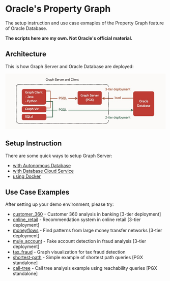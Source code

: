 # Oracle's Property Graph

The setup instruction and use case exmaples of the Property Graph feature of Oracle Database.

**The scripts here are my own. Not Oracle's official material.**

## Architecture

This is how Graph Server and Oracle Database are deployed:

![](./images/architecture.jpg)

## Setup Instruction

There are some quick ways to setup Graph Server:

- [with Autonomous Database](https://github.com/ryotayamanaka/setup_pg_adb)
- [with Database Cloud Service](https://github.com/ryotayamanaka/setup_pg_dbcs)
- [using Docker](https://github.com/ryotayamanaka/setup_pg_docker)

## Use Case Examples

After setting up your demo environment, please try:

- [customer_360](https://github.com/ryotayamanaka/customer_360) - Customer 360 analysis in banking [3-tier deployment]
- [online_retail](https://github.com/ryotayamanaka/online_retail) - Recommendation system in online retail [3-tier deployment]
- [moneyflows](https://github.com/ryotayamanaka/moneyflows) - Find patterns from large money transfer networks [3-tier deployment]
- [mule_account](./graphs/mule_account/README.md) - Fake account detection in fraud analysis [3-tier deployment]
- [tax_fraud](https://github.com/ryotayamanaka/tax_fraud) - Graph visualization for tax fraud detection
- [shortest-path](https://github.com/ryotayamanaka/shortest-path) - Simple example of shortest path queries [PGX standalone]
- [call-tree](https://github.com/ryotayamanaka/call-tree) - Call tree analysis example using reachability queries [PGX standalone]
